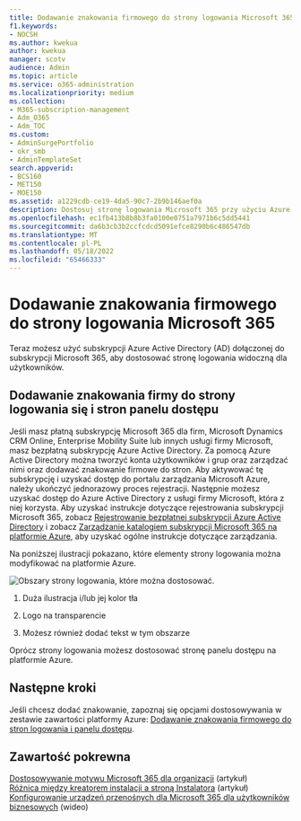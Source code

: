 ```yaml
---
title: Dodawanie znakowania firmowego do strony logowania Microsoft 365
f1.keywords:
- NOCSH
ms.author: kwekua
author: kwekua
manager: scotv
audience: Admin
ms.topic: article
ms.service: o365-administration
ms.localizationpriority: medium
ms.collection:
- M365-subscription-management
- Adm_O365
- Adm_TOC
ms.custom:
- AdminSurgePortfolio
- okr_smb
- AdminTemplateSet
search.appverid:
- BCS160
- MET150
- MOE150
ms.assetid: a1229cdb-ce19-4da5-90c7-2b9b146aef0a
description: Dostosuj stronę logowania Microsoft 365 przy użyciu Azure Active Directory. Możesz dodać ilustrację, logo i tekst do strony logowania.
ms.openlocfilehash: ec1fb413b8b8b3fa0100e0751a7971b6c5dd5441
ms.sourcegitcommit: da6b3cb3b2ccfcdcd5091efce8290b6c486547db
ms.translationtype: MT
ms.contentlocale: pl-PL
ms.lasthandoff: 05/18/2022
ms.locfileid: "65466333"
---
```

# <a name="add-your-company-branding-to-the-microsoft-365-sign-in-page"></a>Dodawanie znakowania firmowego do strony logowania Microsoft 365

 Teraz możesz użyć subskrypcji Azure Active Directory (AD) dołączonej do subskrypcji Microsoft 365, aby dostosować stronę logowania widoczną dla użytkowników. 
  
## <a name="add-company-branding-to-your-sign-in-page-and-access-panel-pages"></a>Dodawanie znakowania firmy do strony logowania się i stron panelu dostępu

Jeśli masz płatną subskrypcję Microsoft 365 dla firm, Microsoft Dynamics CRM Online, Enterprise Mobility Suite lub innych usługi firmy Microsoft, masz bezpłatną subskrypcję Azure Active Directory. Za pomocą Azure Active Directory można tworzyć konta użytkowników i grup oraz zarządzać nimi oraz dodawać znakowanie firmowe do stron. Aby aktywować tę subskrypcję i uzyskać dostęp do portalu zarządzania Microsoft Azure, należy ukończyć jednorazowy proces rejestracji. Następnie możesz uzyskać dostęp do Azure Active Directory z usługi firmy Microsoft, która z niej korzysta. Aby uzyskać instrukcje dotyczące rejestrowania subskrypcji Microsoft 365, zobacz [Rejestrowanie bezpłatnej subskrypcji Azure Active Directory](../../compliance/use-your-free-azure-ad-subscription-in-office-365.md) i zobacz [Zarządzanie katalogiem subskrypcji Microsoft 365 na platformie Azure,](/azure/active-directory/fundamentals/active-directory-how-subscriptions-associated-directory) aby uzyskać ogólne instrukcje dotyczące zarządzania. 
  
Na poniższej ilustracji pokazano, które elementy strony logowania można modyfikować na platformie Azure.
  
![Obszary strony logowania, które można dostosować.](../../media/screenshotbranding.png)
  
1. Duża ilustracja i/lub jej kolor tła
    
2. Logo na transparencie
    
3. Możesz również dodać tekst w tym obszarze
    
Oprócz strony logowania możesz dostosować stronę panelu dostępu na platformie Azure.
  
## <a name="next-steps"></a>Następne kroki

Jeśli chcesz dodać znakowanie, zapoznaj się opcjami dostosowywania w zestawie zawartości platformy Azure: [Dodawanie znakowania firmowego do stron logowania i panelu dostępu](/azure/active-directory/fundamentals/customize-branding).

## <a name="related-content"></a>Zawartość pokrewna

[Dostosowywanie motywu Microsoft 365 dla organizacji](customize-your-organization-theme.md) (artykuł)\
[Różnica między kreatorem instalacji a stroną Instalatora](o365-setup-wizard-and-setup-page.md) (artykuł)\
[Konfigurowanie urządzeń przenośnych dla Microsoft 365 dla użytkowników biznesowych](../../business/set-up-mobile-devices.md) (wideo)
